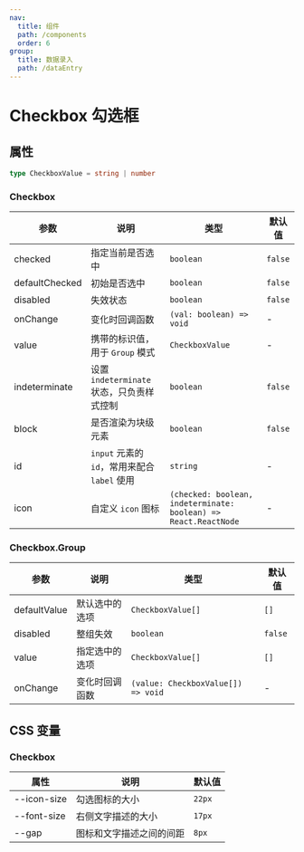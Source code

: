 ```yaml
---
nav:
  title: 组件
  path: /components
  order: 6
group:
  title: 数据录入
  path: /dataEntry
---
```


# Checkbox 勾选框

<code src="./demos/index.tsx"></code>

## 属性

```ts | pure
type CheckboxValue = string | number
```

### Checkbox

| 参数           | 说明                                         | 类型                                                            | 默认值  |
| -------------- | -------------------------------------------- | --------------------------------------------------------------- | ------- |
| checked        | 指定当前是否选中                             | `boolean`                                                       | `false` |
| defaultChecked | 初始是否选中                                 | `boolean`                                                       | `false` |
| disabled       | 失效状态                                     | `boolean`                                                       | `false` |
| onChange       | 变化时回调函数                               | `(val: boolean) => void`                                        | -       |
| value          | 携带的标识值，用于 `Group` 模式              | `CheckboxValue`                                                 | -       |
| indeterminate  | 设置 `indeterminate` 状态，只负责样式控制    | `boolean`                                                       | `false` |
| block          | 是否渲染为块级元素                           | `boolean`                                                       | `false` |
| id             | `input` 元素的 `id`，常用来配合 `label` 使用 | `string`                                                        | -       |
| icon           | 自定义 `icon` 图标                           | `(checked: boolean, indeterminate: boolean) => React.ReactNode` | -       |

### Checkbox.Group

| 参数         | 说明           | 类型                               | 默认值  |
| ------------ | -------------- | ---------------------------------- | ------- |
| defaultValue | 默认选中的选项 | `CheckboxValue[]`                  | `[]`    |
| disabled     | 整组失效       | `boolean`                          | `false` |
| value        | 指定选中的选项 | `CheckboxValue[]`                  | `[]`    |
| onChange     | 变化时回调函数 | `(value: CheckboxValue[]) => void` | -       |

## CSS 变量

### Checkbox

| 属性        | 说明                     | 默认值 |
| ----------- | ------------------------ | ------ |
| --icon-size | 勾选图标的大小           | `22px` |
| --font-size | 右侧文字描述的大小       | `17px` |
| --gap       | 图标和文字描述之间的间距 | `8px`  |
